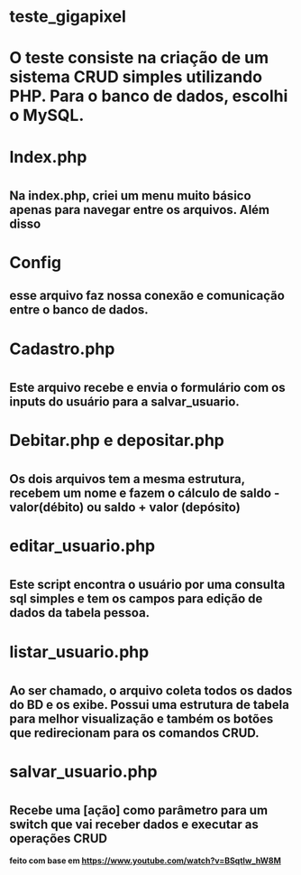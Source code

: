 <h1> teste_gigapixel <h1>

O teste consiste na criação de um sistema CRUD simples utilizando PHP.
Para o banco de dados, escolhi o MySQL. 

<h1> Index.php <h1>
<h2>Na index.php, criei um menu muito básico apenas para navegar entre os arquivos.
Além disso
 
<h1>Config </h1>
<h2> esse arquivo faz nossa conexão e comunicação entre o banco de dados.<h2>

<h1> Cadastro.php <h1>
<h2> Este arquivo recebe e envia o formulário com os inputs do usuário para a salvar_usuario.<h2>
 
<h1> Debitar.php e depositar.php <h1>
<h2>Os dois arquivos tem a mesma estrutura, recebem um nome e fazem o cálculo de saldo - valor(débito) ou saldo + valor (depósito)</h2>
 
<h1> editar_usuario.php <h1>
 <h2> Este script encontra o usuário por uma consulta sql simples e tem os campos para edição de dados da tabela pessoa. </h2>

 <h1> listar_usuario.php <h1>
 <h2> Ao ser chamado, o arquivo coleta todos os dados do BD e os exibe. Possui uma estrutura de tabela para melhor visualização e também os botões que redirecionam para os comandos CRUD. </h2>
  
  <h1> salvar_usuario.php <h1>
 <h2> Recebe uma [ação] como parâmetro para um switch que vai receber dados e executar as operações CRUD </h2>
   
  
   
   
   **feito com base em https://www.youtube.com/watch?v=BSqtIw_hW8M**
